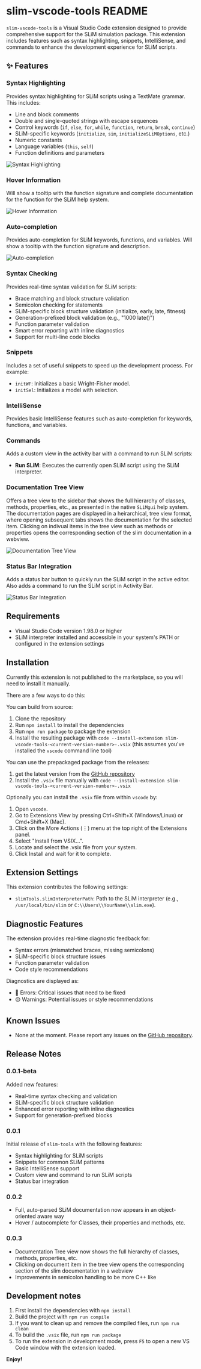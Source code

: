 # slim-vscode-tools README

`slim-vscode-tools` is a Visual Studio Code extension designed to provide comprehensive support for the SLiM simulation package. This extension includes features such as syntax highlighting, snippets, IntelliSense, and commands to enhance the development experience for SLiM scripts.

## ✨ Features

### Syntax Highlighting
Provides syntax highlighting for SLiM scripts using a TextMate grammar. This includes:
- Line and block comments
- Double and single-quoted strings with escape sequences
- Control keywords (`if`, `else`, `for`, `while`, `function`, `return`, `break`, `continue`)
- SLiM-specific keywords (`initialize`, `sim`, `initializeSLiMOptions`, etc.)
- Numeric constants
- Language variables (`this`, `self`)
- Function definitions and parameters

![Syntax Highlighting](./images/syntax_colors.png)

### Hover Information

Will show a tooltip with the function signature and complete documentation for the function for the SLiM help system.

![Hover Information](./images/hover_over_docs.png)

### Auto-completion

Provides auto-completion for SLiM keywords, functions, and variables.
Will show a tooltip with the function signature and description.

![Auto-completion](./images/autocomplete.png)

### Syntax Checking
Provides real-time syntax validation for SLiM scripts:
- Brace matching and block structure validation
- Semicolon checking for statements
- SLiM-specific block structure validation (initialize, early, late, fitness)
- Generation-prefixed block validation (e.g., "1000 late()")
- Function parameter validation
- Smart error reporting with inline diagnostics
- Support for multi-line code blocks

### Snippets
Includes a set of useful snippets to speed up the development process. For example:
- `initWF`: Initializes a basic Wright-Fisher model.
- `initSel`: Initializes a model with selection.

### IntelliSense
Provides basic IntelliSense features such as auto-completion for keywords, functions, and variables.

### Commands
Adds a custom view in the activity bar with a command to run SLiM scripts:
- **Run SLiM**: Executes the currently open SLiM script using the SLiM interpreter.

### Documentation Tree View
Offers a tree view to the sidebar that shows the full hierarchy of classes, methods, properties, etc.,
as presented in the native `SLiMgui` help system.
The documentation pages are displayed in a heirarchical, tree view format, where opening
subsequent tabs shows the documentation for the selected item.
Clicking on indivual items in the tree view such as methods or properties opens the corresponding
section of the slim documentation in a webview.

![Documentation Tree View](./images/doc_view.png)

### Status Bar Integration
Adds a status bar button to quickly run the SLiM script in the active editor.
Also adds a command to run the SLiM script in Activity Bar.

![Status Bar Integration](./images/run_slim.png)

## Requirements

- Visual Studio Code version 1.98.0 or higher
- SLiM interpreter installed and accessible in your system's PATH or configured in the extension settings

## Installation

Currently this extension is not published to the marketplace, so you will need to install it manually.

There are a few ways to do this:

You can build from source:
1. Clone the repository
2. Run `npm install` to install the dependencies
3. Run `npm run package` to package the extension
4. Install the resulting package with `code --install-extension slim-vscode-tools-<current-version-number>-.vsix` (this assumes you've installed the `vscode` command line tool)

You can use the prepackaged package from the releases:
1. get the latest version from the [GitHub repository](https://github.com/andrewkern/slim-tools/releases)
2. Install the `.vsix` file manually with `code --install-extension slim-vscode-tools-<current-version-number>-.vsix`

Optionally you can install the `.vsix` file from within `vscode` by:
1. Open `vscode`.
2. Go to Extensions View by pressing Ctrl+Shift+X (Windows/Linux) or Cmd+Shift+X (Mac).
3. Click on the More Actions (⋮) menu at the top right of the Extensions panel.
4. Select "Install from VSIX...".
5. Locate and select the .vsix file from your system.
6. Click Install and wait for it to complete.

## Extension Settings

This extension contributes the following settings:

* `slimTools.slimInterpreterPath`: Path to the SLiM interpreter (e.g., `/usr/local/bin/slim` or `C:\\Users\\YourName\\slim.exe`).

## Diagnostic Features

The extension provides real-time diagnostic feedback for:
- Syntax errors (mismatched braces, missing semicolons)
- SLiM-specific block structure issues
- Function parameter validation
- Code style recommendations

Diagnostics are displayed as:
- 🔴 Errors: Critical issues that need to be fixed
- 🟡 Warnings: Potential issues or style recommendations

## Known Issues

- None at the moment. Please report any issues on the [GitHub repository](https://github.com/your-repo/slim-tools/issues).

## Release Notes

### 0.0.1-beta
Added new features:
- Real-time syntax checking and validation
- SLiM-specific block structure validation
- Enhanced error reporting with inline diagnostics
- Support for generation-prefixed blocks

### 0.0.1
Initial release of `slim-tools` with the following features:
- Syntax highlighting for SLiM scripts
- Snippets for common SLiM patterns
- Basic IntelliSense support
- Custom view and command to run SLiM scripts
- Status bar integration

### 0.0.2
- Full, auto-parsed SLiM documentation now appears in an object-oriented aware way
- Hover / autocomplete for Classes, their properties and methods, etc. 

### 0.0.3
- Documentation Tree view now shows the full hierarchy of classes, methods, properties, etc.
- Clicking on document item in the tree view opens the corresponding section of the slim documentation in a webview
- Improvements in semicolon handling to be more C++ like

## Development notes

1. First install the dependencies with `npm install`
2. Build the project with `npm run compile`
3. If you want to clean up and remove the compiled files, run `npm run clean`
4. To build the `.vsix` file, run `npm run package`
5. To run the extension in development mode, press `F5` to open a new VS Code window with the extension loaded.

**Enjoy!**
